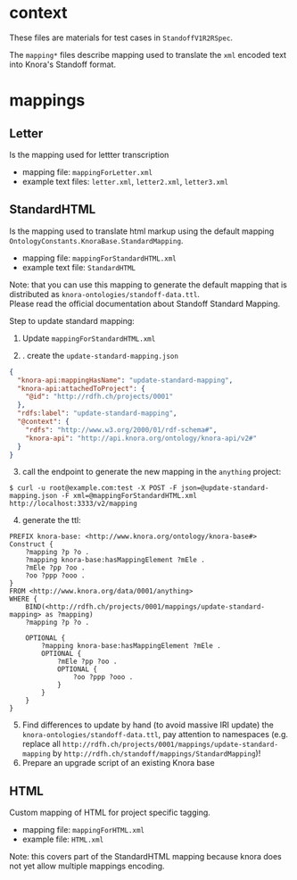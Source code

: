 # context

These files are materials for test cases in `StandoffV1R2RSpec`.

The `mapping*` files describe mapping used to translate the `xml` encoded text into Knora's Standoff format.

# mappings

## Letter

Is the mapping used for lettter transcription

- mapping file: `mappingForLetter.xml`
- example text files: `letter.xml`, `letter2.xml`, `letter3.xml`

## StandardHTML

Is the mapping used to translate html markup using the default mapping `OntologyConstants.KnoraBase.StandardMapping`.

- mapping file: `mappingForStandardHTML.xml`
- example text file: `StandardHTML`

Note: that you can use this mapping to generate the default mapping that is distributed
as `knora-ontologies/standoff-data.ttl`.  
Please read the official documentation about Standoff Standard Mapping.

Step to update standard mapping:

1. Update `mappingForStandardHTML.xml`

2. . create the `update-standard-mapping.json`

```json
{
  "knora-api:mappingHasName": "update-standard-mapping",
  "knora-api:attachedToProject": {
    "@id": "http://rdfh.ch/projects/0001"
  },
  "rdfs:label": "update-standard-mapping",
  "@context": {
    "rdfs": "http://www.w3.org/2000/01/rdf-schema#",
    "knora-api": "http://api.knora.org/ontology/knora-api/v2#"
  }
}
```

3. call the endpoint to generate the new mapping in the `anything` project:

```shell
$ curl -u root@example.com:test -X POST -F json=@update-standard-mapping.json -F xml=@mappingForStandardHTML.xml  http://localhost:3333/v2/mapping
```

4. generate the ttl:

```sparql
PREFIX knora-base: <http://www.knora.org/ontology/knora-base#>
Construct {
    ?mapping ?p ?o .
    ?mapping knora-base:hasMappingElement ?mEle .
    ?mEle ?pp ?oo .
    ?oo ?ppp ?ooo .
}
FROM <http://www.knora.org/data/0001/anything>
WHERE {
    BIND(<http://rdfh.ch/projects/0001/mappings/update-standard-mapping> as ?mapping)
    ?mapping ?p ?o .

    OPTIONAL {
        ?mapping knora-base:hasMappingElement ?mEle .
    	OPTIONAL {
        	?mEle ?pp ?oo .
    		OPTIONAL {
        		?oo ?ppp ?ooo .
            }
        }
    }
}
```

5. Find differences to update by hand (to avoid massive IRI update) the `knora-ontologies/standoff-data.ttl`, pay attention to namespaces (e.g. replace all `http://rdfh.ch/projects/0001/mappings/update-standard-mapping` by `http://rdfh.ch/standoff/mappings/StandardMapping`)!
6. Prepare an upgrade script of an existing Knora base

## HTML

Custom mapping of HTML for project specific tagging.

- mapping file: `mappingForHTML.xml`
- example file: `HTML.xml`

Note: this covers part of the StandardHTML mapping because knora does not yet allow multiple mappings encoding.
